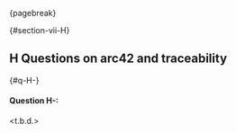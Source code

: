 {pagebreak}


{#section-vii-H}
## H Questions on arc42 and traceability

{#q-H-}
#### Question H-:

<t.b.d.>
